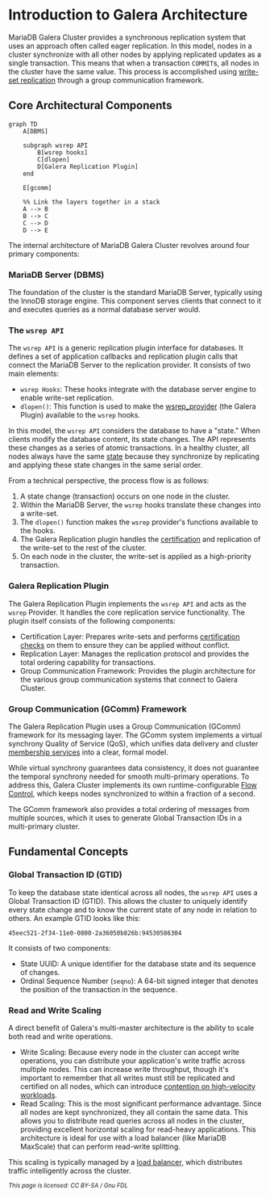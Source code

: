 # Introduction to Galera Architecture

MariaDB Galera Cluster provides a synchronous replication system that uses an approach often called eager replication. In this model, nodes in a cluster synchronize with all other nodes by applying replicated updates as a single transaction. This means that when a transaction `COMMIT`s, all nodes in the cluster have the same value. This process is accomplished using [write-set replication](certification-based-replication.md) through a group communication framework.

## Core Architectural Components

```mermaid
graph TD
    A[DBMS]

    subgraph wsrep API
        B[wsrep hooks]
        C[dlopen]
        D[Galera Replication Plugin]
    end

    E[gcomm]

    %% Link the layers together in a stack
    A --> B
    B --> C
    C --> D
    D --> E

```

The internal architecture of MariaDB Galera Cluster revolves around four primary components:

### MariaDB Server (DBMS)

The foundation of the cluster is the standard MariaDB Server, typically using the InnoDB storage engine. This component serves clients that connect to it and executes queries as a normal database server would.

### The `wsrep API`

The `wsrep API` is a generic replication plugin interface for databases. It defines a set of application callbacks and replication plugin calls that connect the MariaDB Server to the replication provider. It consists of two main elements:

* `wsrep Hooks`: These hooks integrate with the database server engine to enable write-set replication.
* `dlopen()`: This function is used to make the [wsrep\_provider](../galera-management/configuration/configuring-mariadb-galera-cluster.md) (the Galera Plugin) available to the `wsrep` hooks.

In this model, the `wsrep API` considers the database to have a "state." When clients modify the database content, its state changes. The API represents these changes as a series of atomic transactions. In a healthy cluster, all nodes always have the same [state](../high-availability/monitoring-mariadb-galera-cluster.md#understanding-galera-node-states) because they synchronize by replicating and applying these state changes in the same serial order.

From a technical perspective, the process flow is as follows:

1. A state change (transaction) occurs on one node in the cluster.
2. Within the MariaDB Server, the `wsrep` hooks translate these changes into a write-set.
3. The `dlopen()` function makes the `wsrep` provider's functions available to the hooks.
4. The Galera Replication plugin handles the [certification](certification-based-replication.md) and replication of the write-set to the rest of the cluster.
5. On each node in the cluster, the write-set is applied as a high-priority transaction.

### Galera Replication Plugin

The Galera Replication Plugin implements the `wsrep API` and acts as the `wsrep` Provider. It handles the core replication service functionality. The plugin itself consists of the following components:

* Certification Layer: Prepares write-sets and performs [certification checks](certification-based-replication.md#requirements-for-certification-based-replication) on them to ensure they can be applied without conflict.
* Replication Layer: Manages the replication protocol and provides the total ordering capability for transactions.
* Group Communication Framework: Provides the plugin architecture for the various group communication systems that connect to Galera Cluster.

### Group Communication (GComm) Framework

The Galera Replication Plugin uses a Group Communication (GComm) framework for its messaging layer. The GComm system implements a virtual synchrony Quality of Service (QoS), which unifies data delivery and cluster [membership services](../high-availability/understanding-quorum-monitoring-and-recovery.md#monitoring-quorum-and-cluster-membership) into a clear, formal model.

While virtual synchrony guarantees data consistency, it does not guarantee the temporal synchrony needed for smooth multi-primary operations. To address this, Galera Cluster implements its own runtime-configurable [Flow Control](../galera-management/performance-tuning/flow-control-in-galera-cluster.md), which keeps nodes synchronized to within a fraction of a second.

The GComm framework also provides a total ordering of messages from multiple sources, which it uses to generate Global Transaction IDs in a multi-primary cluster.

## Fundamental Concepts

### Global Transaction ID (GTID)

To keep the database state identical across all nodes, the `wsrep API` uses a Global Transaction ID (GTID). This allows the cluster to uniquely identify every state change and to know the current state of any node in relation to others. An example GTID looks like this:

`45eec521-2f34-11e0-0800-2a36050b826b:94530586304`

It consists of two components:

* State UUID: A unique identifier for the database state and its sequence of changes.
* Ordinal Sequence Number (`seqno`): A 64-bit signed integer that denotes the position of the transaction in the sequence.

### Read and Write Scaling

A direct benefit of Galera's multi-master architecture is the ability to scale both read and write operations.

* Write Scaling: Because every node in the cluster can accept write operations, you can distribute your application's write traffic across multiple nodes. This can increase write throughput, though it's important to remember that all writes must still be replicated and certified on all nodes, which can introduce [contention on high-velocity workloads](../galera-management/performance-tuning/using-streaming-replication-for-large-transactions.md#large-data-transactions).
* Read Scaling: This is the most significant performance advantage. Since all nodes are kept synchronized, they all contain the same data. This allows you to distribute read queries across all nodes in the cluster, providing excellent horizontal scaling for read-heavy applications. This architecture is ideal for use with a load balancer (like MariaDB MaxScale) that can perform read-write splitting.

This scaling is typically managed by a [load balancer,](../high-availability/load-balancing/load-balancing-in-mariadb-galera-cluster.md) which distributes traffic intelligently across the cluster.

<sub>_This page is licensed: CC BY-SA / Gnu FDL_</sub>

